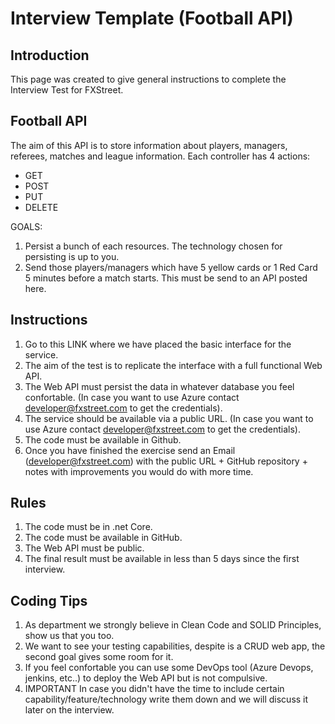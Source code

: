 # Interview Template (Football API)

## Introduction

This page was created to give general instructions to complete the Interview Test for FXStreet. 

## Football API

The aim of this API is to store information about players, managers, referees, matches and league information. Each controller has 4 actions:

* GET
* POST
* PUT
* DELETE

GOALS:

1. Persist a bunch of each resources. The technology chosen for persisting is up to you.
2. Send those players/managers which have 5 yellow cards or 1 Red Card 5 minutes before a match starts. This must be send to an API posted here.

## Instructions


1. Go to this LINK where we have placed the basic interface for the service.
2. The aim of the test is to replicate the interface with a full functional Web API.
3. The Web API must persist the data in whatever database you feel confortable. (In case you want to use Azure contact developer@fxstreet.com to get the credentials).
4. The service should be available via a public URL. (In case you want to use Azure contact developer@fxstreet.com to get the credentials).
5. The code must be available in Github.
6. Once you have finished the exercise send an Email (developer@fxstreet.com) with the public URL + GitHub repository + notes with improvements you would do with more time.

## Rules

1. The code must be in .net Core.
2. The code must be available in GitHub.
3. The Web API must be public.
4. The final result must be available in less than 5 days since the first interview.

## Coding Tips

1. As department we strongly believe in Clean Code and SOLID Principles, show us that you too.
2. We want to see your testing capabilities, despite is a CRUD web app, the second goal gives some room for it.
3. If you feel confortable you can use some DevOps tool (Azure Devops, jenkins, etc..) to deploy the Web API but is not compulsive.
4. IMPORTANT In case you didn't have the time to include certain capability/feature/technology write them down and we will discuss it later on the interview.






